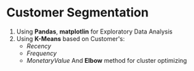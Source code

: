 # Customer Segmentation 
1. Using **Pandas**, **matplotlin** for Exploratory Data Analysis
2. Using **K-Means** based on Customer's:
   - *Recency*
   - *Frequency*
   - *MonetaryValue*
   And **Elbow** method for cluster optimizing
